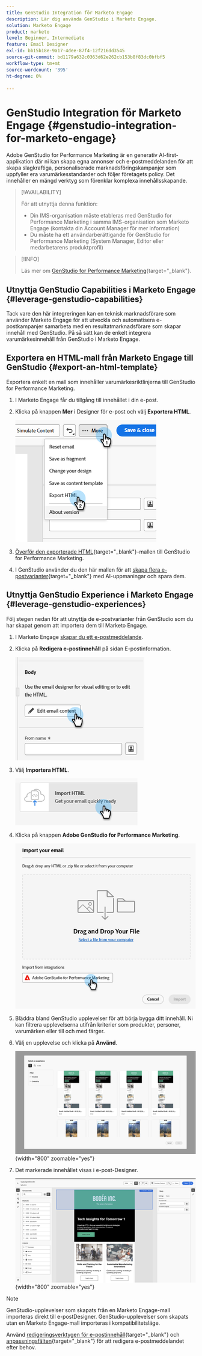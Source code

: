 ```yaml
---
title: GenStudio Integration för Marketo Engage
description: Lär dig använda GenStudio i Marketo Engage.
solution: Marketo Engage
product: marketo
level: Beginner, Intermediate
feature: Email Designer
exl-id: bb15b18e-9a17-4dee-87f4-12f216dd3545
source-git-commit: bd1179a632c0363d62e262cb153b8f83dc0bfbf5
workflow-type: tm+mt
source-wordcount: '395'
ht-degree: 0%

---
```


# GenStudio Integration för Marketo Engage {#genstudio-integration-for-marketo-engage}

Adobe GenStudio for Performance Marketing är en generativ AI-first-applikation där ni kan skapa egna annonser och e-postmeddelanden för att skapa slagkraftiga, personaliserade marknadsföringskampanjer som uppfyller era varumärkesstandarder och följer företagets policy. Det innehåller en mängd verktyg som förenklar komplexa innehållsskapande.

>[!AVAILABILITY]
>
>För att utnyttja denna funktion:
>
>* Din IMS-organisation måste etableras med GenStudio for Performance Marketing i samma IMS-organisation som Marketo Engage (kontakta din Account Manager för mer information)
>* Du måste ha ett användarberättigande för GenStudio for Performance Marketing (System Manager, Editor eller medarbetarens produktprofil)

>[!INFO]
>
>Läs mer om [GenStudio for Performance Marketing](https://experienceleague.adobe.com/sv/docs/genstudio-for-performance-marketing/user-guide/home){target="_blank"}.

## Utnyttja GenStudio Capabilities i Marketo Engage {#leverage-genstudio-capabilities}

Tack vare den här integreringen kan en teknisk marknadsförare som använder Marketo Engage för att utveckla och automatisera e-postkampanjer samarbeta med en resultatmarknadsförare som skapar innehåll med GenStudio. På så sätt kan de enkelt integrera varumärkesinnehåll från GenStudio i Marketo Engage.

## Exportera en HTML-mall från Marketo Engage till GenStudio {#export-an-html-template}

Exportera enkelt en mall som innehåller varumärkesriktlinjerna till GenStudio for Performance Marketing.

1. I Marketo Engage får du tillgång till innehållet i din e-post.

1. Klicka på knappen **Mer** i Designer för e-post och välj **Exportera HTML**.

   ![Exporterar din HTML](assets/genstudio-integration-1.png)

1. [Överför den exporterade HTML](https://experienceleague.adobe.com/sv/docs/genstudio-for-performance-marketing/user-guide/content/templates/use-templates#templates-from-ajo-and-marketo){target="_blank"}-mallen till GenStudio for Performance Marketing.

1. I GenStudio använder du den här mallen för att [skapa flera e-postvarianter](https://experienceleague.adobe.com/sv/docs/genstudio-for-performance-marketing/user-guide/create/create-email-experience){target="_blank"} med AI-uppmaningar och spara dem.

## Utnyttja GenStudio Experience i Marketo Engage {#leverage-genstudio-experiences}

Följ stegen nedan för att utnyttja de e-postvarianter från GenStudio som du har skapat genom att importera dem till Marketo Engage.

1. I Marketo Engage [skapar du ett e-postmeddelande](/help/marketo/product-docs/email-marketing/email-designer/email-authoring.md#create-an-email).

1. Klicka på **Redigera e-postinnehåll** på sidan E-postinformation.

   ![Knappen Redigera e-postinnehåll](assets/genstudio-integration-2.png)

1. Välj **Importera HTML**.

   ![Knappen Importera HTML](assets/genstudio-integration-3.png)

1. Klicka på knappen **Adobe GenStudio for Performance Marketing**.

   ![Adobe GenStudio for Performance Marketing-knapp](assets/genstudio-integration-4.png)

1. Bläddra bland GenStudio upplevelser för att börja bygga ditt innehåll. Ni kan filtrera upplevelserna utifrån kriterier som produkter, personer, varumärken eller till och med färger.

1. Välj en upplevelse och klicka på **Använd**.

   ![Välj önskad upplevelse](assets/genstudio-integration-5.png){width="800" zoomable="yes"}

1. Det markerade innehållet visas i e-post-Designer.

   ![Skicka e-post till Designer](assets/genstudio-integration-6.png){width="800" zoomable="yes"}

>[!NOTE]
>
>GenStudio-upplevelser som skapats från en Marketo Engage-mall importeras direkt till e-postDesigner. GenStudio-upplevelser som skapats utan en Marketo Engage-mall importeras i kompatibilitetsläge.

Använd [redigeringsverktygen för e-postinnehåll](/help/marketo/product-docs/email-marketing/email-designer/email-authoring.md#add-structure-and-content){target="_blank"} och [anpassningsfälten](/help/marketo/product-docs/email-marketing/email-designer/email-authoring.md#personalize-content){target="_blank"} för att redigera e-postmeddelandet efter behov.
